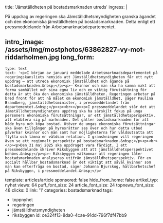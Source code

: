 title: 'Jämställdheten på bostadsmarknaden utreds'
ingress: |
  <p>På uppdrag av regeringen ska Jämställdhetsmyndigheten granska ägandet och den ekonomiska jämställdheten på bostadsmarknaden. Detta enligt ett pressmeddelande från Arbetsmarknadsdepartementet.
  </p>
  
intro_image: /assets/img/mostphotos/63862827-vy-mot-riddarholmen.jpg
long_form:
  -
    type: text
    text: '<p>I början av januari meddelade Arbetsmarknadsdepartementet på regeringskansliets hemsida att Jämställdhetsmyndigheten får ett nytt uppdrag – att utreda ekonomisk jämställdhet och ägande på bostadsmarknaden.&nbsp;</p><p>– Kvinnor och män ska ha samma makt att forma samhället och sina egna liv och en viktig förutsättning för detta är att öka den ekonomiska jämställdheten. Regeringen arbetar på bred front för att nå målet om ekonomisk jämställdhet, säger Paulina Brandberg, jämställdhetsminister, i pressmeddelandet från departementet.&nbsp;</p><p><br></p><p>I pressmeddelandet står det att Jämställdhetsmyndighetens uppdrag ska ha särskilt fokus på unga personers ekonomiska förutsättningar, ur ett jämställdhetsperspektiv, att etablera sig på marknaden. Det gäller bostadsmarknaden för att både hyra och köpa bostad. Utöver de ungas ekonomiska förutsättningar ska även tillgången på hyresrätter ses över och hur detta utbud påverkar kvinnor och män samt hur möjligheterna för våldsutsatta att flytta och lämna en våldsam relation. I granskningen vill regeringen även se ett regionalt perspektiv på bostadsmarknaden.&nbsp;</p><p><br></p><p>Den 31 maj 2025 ska uppdraget vara färdigt. I ett pressmeddelande skriver Riksbyggen att att jämställdhetsperspektivet behövs.&nbsp;</p><p>– Riksbyggen välkomnar att regeringen låter bostadsmarknaden analyseras utifrån jämställdhetsperspektiv. För en socialt hållbar bostadsmarknad är det viktigt att såväl kvinnor som män kan efterfråga en bostad, säger Johanna Bjurskog, hållbarhetschef på Riksbyggen, i pressmeddelandet.&nbsp;</p>'
template: articles/article
sponsored: false
hide_from_home: false
artikel_typ: nyhet
views: 64
puff_font_size: 24
article_font_size: 24
topnews_font_size: 48
clicks: 0
link: '1'
categories: bostadsmarknad
tags:
  - toppnyhet
  - regeringen
  - jämställdhetsmyndigheten
  - riksbyggen
id: ce324f13-8da0-4cae-91dd-796f7df47bb9
